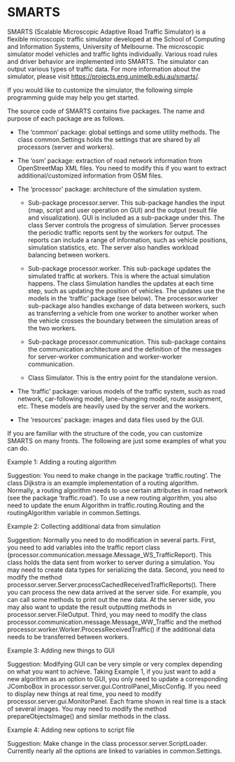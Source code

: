 # SMARTS

SMARTS (Scalable Microscopic Adaptive Road Traffic Simulator) is a flexible microscopic traffic simulator developed at the School of Computing and Information Systems, University of Melbourne. The microscopic simulator model vehicles and traffic lights individually. Various road rules and driver behavior are implemented into SMARTS. The simulator can output various types of traffic data. For more information about the simulator, please visit https://projects.eng.unimelb.edu.au/smarts/. 

If you would like to customize the simulator, the following simple programming guide may help you get started. 

The source code of SMARTS contains five packages. The name and purpose of each package are as follows. 

- The ‘common’ package: global settings and some utility methods. The class common.Settings holds the settings that are shared by all processors (server and workers).   

- The ‘osm’ package: extraction of road network information from OpenStreetMap XML files. You need to modify this if you want to extract additional/customized information from OSM files. 

- The ‘processor’ package: architecture of the simulation system.  
       
  - Sub-package processor.server. This sub-package handles the input (map, script and user operation on GUI) and the output (result file and visualization). GUI is included as a sub-package under this. The class Server controls the progress of simulation. Server processes the periodic traffic reports sent by the workers for output. The reports can include a range of information, such as vehicle positions, simulation statistics, etc. The server also handles workload balancing between workers. 
        
  - Sub-package processor.worker. This sub-package updates the simulated traffic at workers. This is where the actual simulation happens. The class Simulation handles the updates at each time step, such as updating the position of vehicles. The updates use the models in the ‘traffic’ package (see below). The processor.worker sub-package also handles exchange of data between workers, such as transferring a vehicle from one worker to another worker when the vehicle crosses the boundary between the simulation areas of the two workers. 
        
  - Sub-package processor.communication. This sub-package contains the communication architecture and the definition of the messages for server-worker communication and worker-worker communication.  
        
  - Class Simulator. This is the entry point for the standalone version. 

- The ‘traffic’ package: various models of the traffic system, such as road network, car-following model, lane-changing model, route assignment, etc. These models are heavily used by the server and the workers.

- The ‘resources’ package: images and data files used by the GUI. 


If you are familiar with the structure of the code, you can customize SMARTS on many fronts. The following are just some examples of what you can do. 


Example 1: Adding a routing algorithm
 
Suggestion: You need to make change in the package ‘traffic.routing’. The class Dijkstra is an example implementation of a routing algorithm. Normally, a routing algorithm needs to use certain attributes in road network (see the package ‘traffic.road’). To use a new routing algorithm, you also need to update the enum Algorithm in traffic.routing.Routing and the routingAlgorithm variable in common.Settings.  



Example 2: Collecting additional data from simulation 

Suggestion: Normally you need to do modification in several parts. First, you need to add variables into the traffic report class (processor.communication.message.Message_WS_TrafficReport). This class holds the data sent from worker to server during a simulation. You may need to create data types for serializing the data. Second, you need to modify the method processor.server.Server.processCachedReceivedTrafficReports(). There you can process the new data arrived at the server side. For example, you can call some methods to print out the new data. At the server side, you may also want to update the result outputting methods in processor.server.FileOutput. Third, you may need to modify the class processor.communication.message.Message_WW_Traffic and the method processor.worker.Worker.ProcessReceivedTraffic() if the additional data needs to be transferred between workers.  



Example 3: Adding new things to GUI
 
Suggestion: Modifying GUI can be very simple or very complex depending on what you want to achieve. Taking Example 1, if you just want to add a new algorithm as an option to GUI, you only need to update a corresponding JComboBox in processor.server.gui.ControlPanel_MiscConfig. If you need to display new things at real time, you need to modify processor.server.gui.MonitorPanel. Each frame shown in real time is a stack of several images. You may need to modify the method prepareObjectsImage() and similar methods in the class. 



Example 4: Adding new options to script file 

Suggestion: Make change in the class processor.server.ScriptLoader. Currently nearly all the options are linked to variables in common.Settings. 

 

 
